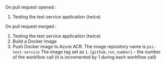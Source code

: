 On pull request opened :

1. Testing the test service application (twice)

On pull request merged :

1. Testing the test service application (twice)
2. Build a Docker image
3. Push Docker image to Azure ACR. The image repository name is `psi-test-service` The image tag set as `1.{github.run_number}` - the number of the workflow call (it is incremented by 1 during each workflow call)

